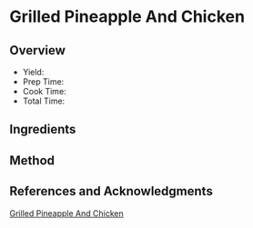# Grilled Pineapple And Chicken

## Overview

- Yield:
- Prep Time:
- Cook Time:
- Total Time:

## Ingredients


## Method



## References and Acknowledgments

[Grilled Pineapple And Chicken](http://www.the-girl-who-ate-everything.com/2012/06/grilled-pineapple-and-chicken.html)
